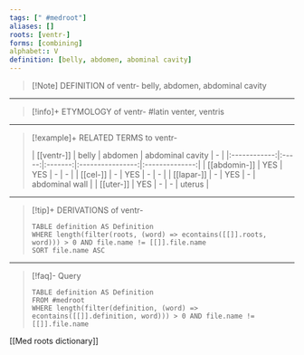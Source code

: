 ```yaml
---
tags: [" #medroot"]
aliases: []
roots: [ventr-]
forms: [combining]
alphabet:: V
definition: [belly, abdomen, abominal cavity]
---
```

>[!Note] DEFINITION of ventr-
>belly, abdomen, abdominal cavity
_____
>[!info]+ ETYMOLOGY of ventr-
>#latin venter, ventris
_____
>[!example]+ RELATED TERMS to ventr-
>
>|  [[ventr-]]  | belly | abdomen | abdominal cavity |       -        |
|:------------:|:-----:|:-------:|:----------------:|:--------------:|
| [[abdomin-]] |  YES  |   YES   |        -         |       -        |
|   [[cel-]]   |   -   |   YES   |        -         |       -        |
|  [[lapar-]]  |   -   |   YES   |        -         | abdominal wall |
|  [[uter-]]   |  YES  |    -    |        -         | uterus               |
_____
>[!tip]+ DERIVATIONS of ventr-
>```dataview
>TABLE definition AS Definition 
>WHERE length(filter(roots, (word) => econtains([[]].roots, word))) > 0 AND file.name != [[]].file.name
>SORT file.name ASC
>```
___
>[!faq]- Query
>```dataview
>TABLE definition AS Definition
>FROM #medroot
>WHERE length(filter(definition, (word) => econtains([[]].definition, word))) > 0 AND file.name != [[]].file.name
>```

[[Med roots dictionary]]